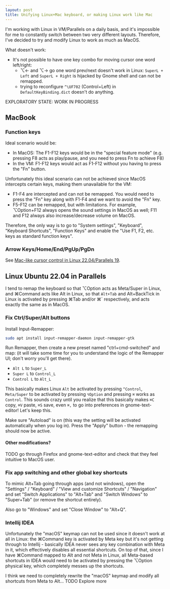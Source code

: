 ```yaml
---
layout: post
title: Unifying Linux+Mac keyboard, or making Linux work like Mac
---
```


I'm working with Linux in VM/Parallels on a daily basis, and it's impossible for me to constantly switch
between two very different layouts. Therefore, I've decided to try and modify Linux to work as much as MacOS.

What doesn't work:

* It's not possible to have one key combo for moving cursor one word left/right:
  * ⌥← and ⌥→ go one word prev/next doesn't work in Linux: `SuperL + Left` and `SuperL + Right` is hijacked by Gnome shell and can not be remapped.
  * trying to reconfigure `^\UF702` (Control+Left) in `DefaultKeyBinding.dict` doesn't do anything.

EXPLORATORY STATE: WORK IN PROGRESS

## MacBook

### Function keys

Ideal scenario would be:

* In MacOS: The F1-F12 keys would be in the "special feature mode" (e.g. pressing F8 acts as play/pause, and you need to press Fn to achieve F8)
* In the VM: F1-F12 keys would act as F1-F12 without you having to press the "Fn" button.

Unfortunately this ideal scenario can not be achieved since MacOS intercepts certain keys, making them unavailable for the VM:

* F1-F4 are intercepted and can not be remapped. You would need to press the "Fn" key along with F1-F4 and we want to avoid the "Fn" key.
* F5-F12 can be remapped, but with limitations. For example, ⌥Option+F12 always opens the sound settings in MacOS as well; F11 and F12 always also
  increase/decrease volume on MacOS.

Therefore, the only way is to go to "System settings", "Keyboard", "Keyboard Shortcuts", "Function Keys"
and enable the "Use F1, F2, etc. keys as standard function keys".

### Arrow Keys/Home/End/PgUp/PgDn

See [Mac-like cursor control in Linux 22.04/Parallels 19](../mac-like-cursor-control-in-linux/).

## Linux Ubuntu 22.04 in Parallels

I tend to remap the keyboard so that ⌥Option acts as Meta/Super in Linux, and ⌘Command acts like Alt in Linux,
so that `Alt+Tab` and Alt+BackTick in Linux is activated by pressing ⌘Tab and/or ⌘` respectively, and acts
exactly the same as in MacOS.

### Fix Ctrl/Super/Alt buttons

Install Input-Remapper:
```bash
sudo apt install input-remapper-daemon input-remapper-gtk
```

Run Remapper, then create a new preset named "ctrl+cmd-switched" and map:
(it will take some time for you to understand the logic of the Remapper UI; don't worry you'll get there).

* `Alt L` to `Super_L`
* `Super L` to `Control_L`
* `Control L` to `Alt_L`

This basically makes Linux `Alt` be activated by pressing `^Control`, `Meta/Super` to be activated by pressing
`⌥Option` and pressing `⌘` works as `Control`. This sounds crazy until you realize that this basically makes
`⌘C` copy, `⌘V` paste, `⌘S` save, even `⌘,` to go into preferences in gnome-text-editor! Let's keep this.

Make sure "Autoload" is on (this way the setting will be activated automatically when you log in). Press the "Apply" button -
the remapping should now be active.

#### Other modifications?

TODO go through Firefox and gnome-text-editor and check that they feel intuitive to MacOS user.

### Fix app switching and other global key shortcuts

To mimic Alt+Tab going through apps (and not windows), open the "Settings" / "Keyboard" / "View and customize Shortcuts" / "Navigation"
and set "Switch Applications" to "Alt+Tab" and "Switch Windows" to "Super+Tab" (or remove the shortcut entirely).

Also go to "Windows" and set "Close Window" to "Alt+Q".

### Intellij IDEA

Unfortunately the "macOS" keymap can not be used since it doesn't work at all in Linux:
the ⌘Command key is activated by Meta key but it's not getting through to Intellij - basically
IDEA never sees any key combination with Meta in it, which effectively disables all essential shortcuts.
On top of that, since I have ⌘Command mapped to Alt and not Meta in Linux, all Meta-based
shortcuts in IDEA would need to be activated by pressing the ⌥Option physical key, which completely messes up
the shortcuts.

I think we need to completely rewrite the "macOS" keymap and modify all shortcuts from Meta to Alt... TODO Explore more
